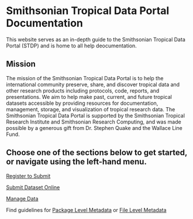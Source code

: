 # Smithsonian Tropical Data Portal Documentation

This website serves as an in-depth guide to the Smithsonian Tropical Data Portal (STDP) and is home to all help deocumentation. 

## Mission 
The mission of the Smithsonian Tropical Data Portal is to help the international community preserve, share, and discover tropical data and other research products including protocols, code, reports, and presentations. We aim to help make past, current, and future tropical datasets accessible by providing resources for documentation, management, storage, and visualization of tropical research data. The Smithsonian Tropical Data Portal is supported by the Smithsonian Tropical Research Institute and Smithsonian Research Computing, and was made possible by a generous gift from Dr. Stephen Quake and the Wallace Line Fund.

## Choose one of the sections below to get started, or navigate using the left-hand menu.

<a href="/register_to_submit/" class="button">Register to Submit</a>

<a href="/submit_online/" class="button">Submit Dataset Online</a>

<a href="/manage_data/" class="button">Manage Data</a>

Find guidelines for <a href="/package_level_meta_reqs/" class="button">Package Level Metadata</a> or <a href="/file_level_metadata/" class="button">File Level Metadata</a>